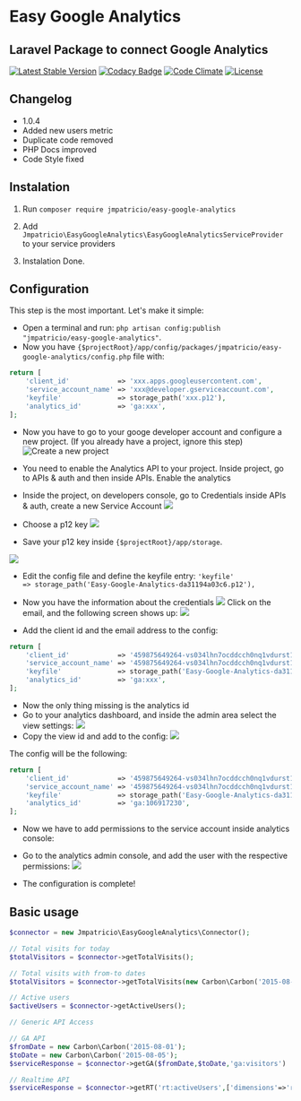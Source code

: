 # Easy Google Analytics
Laravel Package to connect Google Analytics
---
[![Latest Stable Version](https://poser.pugx.org/jmpatricio/easy-google-analytics/v/stable)](https://packagist.org/packages/jmpatricio/easy-google-analytics)
[![Codacy Badge](https://www.codacy.com/project/badge/6040a34eaf90464bb64920edee3a53dd)](https://www.codacy.com/app/jmpatricio/easy-google-analytics)
[![Code Climate](https://codeclimate.com/github/jmpatricio/easy-google-analytics/badges/gpa.svg)](https://codeclimate.com/github/jmpatricio/easy-google-analytics)
[![License](https://poser.pugx.org/jmpatricio/easy-google-analytics/license)](https://packagist.org/packages/jmpatricio/easy-google-analytics)

## Changelog

* 1.0.4
 * Added new users metric
 * Duplicate code removed
 * PHP Docs improved
 * Code Style fixed

## Instalation

1. Run `composer require jmpatricio/easy-google-analytics`

2. Add `Jmpatricio\EasyGoogleAnalytics\EasyGoogleAnalyticsServiceProvider` to your service providers 

3. Instalation Done.

## Configuration

This step is the most important. Let's make it simple:

* Open a terminal and run: `php artisan config:publish "jmpatricio/easy-google-analytics"`.
* Now you have `{$projectRoot}/app/config/packages/jmpatricio/easy-google-analytics/config.php` file with:

```php
return [
    'client_id'            => 'xxx.apps.googleusercontent.com',
    'service_account_name' => 'xxx@developer.gserviceaccount.com',
    'keyfile'              => storage_path('xxx.p12'),
    'analytics_id'         => 'ga:xxx',
];
```	

* Now you have to go to your googe developer account and configure a new project. (If you already have a project, ignore this step)
![Create a new project](https://raw.githubusercontent.com/jmpatricio/easy-google-analytics-files/master/configure_project.png)

* You need to enable the Analytics API to your project. Inside project, go to APIs & auth and then inside APIs. Enable the analytics

* Inside the project, on developers console, go to Credentials inside APIs & auth, create a new Service Account
![](https://raw.githubusercontent.com/jmpatricio/easy-google-analytics-files/master/add_service_account_001.png)

* Choose a p12 key
![](https://raw.githubusercontent.com/jmpatricio/easy-google-analytics-files/master/add_service_account_002.png)

* Save your p12 key inside `{$projectRoot}/app/storage`. 

![](https://raw.githubusercontent.com/jmpatricio/easy-google-analytics-files/master/add_service_account_003.png)

* Edit the config file and define the keyfile entry: `'keyfile'              => storage_path('Easy-Google-Analytics-da31194a03c6.p12'),`

* Now you have the information about the credentials
![](https://raw.githubusercontent.com/jmpatricio/easy-google-analytics-files/master/client_data_001.png)
Click on the email, and the following screen shows up:
![](https://raw.githubusercontent.com/jmpatricio/easy-google-analytics-files/master/client_data_002.png)

* Add the client id and the email address to the config:
```php
return [
	'client_id'            => '459875649264-vs034lhn7ocddcch0nq1vdurst1mr8bu.apps.googleusercontent.com',
	'service_account_name' => '459875649264-vs034lhn7ocddcch0nq1vdurst1mr8bu@developer.gserviceaccount.com',
	'keyfile'              => storage_path('Easy-Google-Analytics-da31194a03c6.p12'),
	'analytics_id'         => 'ga:xxx',
];
```

* Now the only thing missing is the analytics id
 * Go to your analytics dashboard, and inside the admin area select the view settings:
 ![](https://raw.githubusercontent.com/jmpatricio/easy-google-analytics-files/master/admin_analytics_001.png)
 * Copy the view id and add to the config:
 ![](https://raw.githubusercontent.com/jmpatricio/easy-google-analytics-files/master/admin_analytics_002.png)
 
 The config will be the following:

```php 
return [
    'client_id'            => '459875649264-vs034lhn7ocddcch0nq1vdurst1mr8bu.apps.googleusercontent.com',
    'service_account_name' => '459875649264-vs034lhn7ocddcch0nq1vdurst1mr8bu@developer.gserviceaccount.com',
    'keyfile'              => storage_path('Easy-Google-Analytics-da31194a03c6.p12'),
    'analytics_id'         => 'ga:106917230',
];
```
 
 * Now we have to add permissions to the service account inside analytics console:
  * Go to the analytics admin console, and add the user with the respective permissions:
  ![](https://raw.githubusercontent.com/jmpatricio/easy-google-analytics-files/master/service_account_permissions_001.png)	
	
* The configuration is complete!

## Basic usage


```php
$connector = new Jmpatricio\EasyGoogleAnalytics\Connector();

// Total visits for today
$totalVisitors = $connector->getTotalVisits();

// Total visits with from-to dates
$totalVisitors = $connector->getTotalVisits(new Carbon\Carbon('2015-08-01'), new Carbon\Carbon('2015-08-05'));

// Active users
$activeUsers = $connector->getActiveUsers();

// Generic API Access

// GA API
$fromDate = new Carbon\Carbon('2015-08-01');
$toDate = new Carbon\Carbon('2015-08-05');
$serviceResponse = $connector->getGA($fromDate,$toDate,'ga:visitors')

// Realtime API
$serviceResponse = $connector->getRT('rt:activeUsers',['dimensions'=>'rt:country']);
```
		
		

